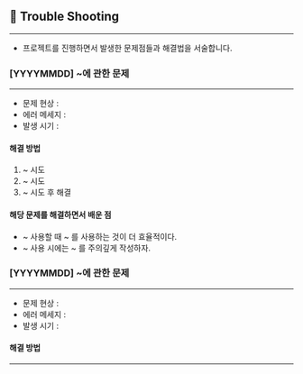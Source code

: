 ## 📝 Trouble Shooting

---

 - 프로젝트를 진행하면서 발생한 문제점들과 해결법을 서술합니다.

### [YYYYMMDD] ~에 관한 문제

---

 - 문제 현상 : 
 - 에러 메세지 : 
 - 발생 시기 : 

#### 해결 방법
1. ~ 시도
2. ~ 시도
3. ~ 시도 후 해결

#### 해당 문제를 해결하면서 배운 점

 - ~ 사용할 때 ~ 를 사용하는 것이 더 효율적이다.
 - ~ 사용 시에는 ~ 를 주의깊게 작성하자.

### [YYYYMMDD] ~에 관한 문제

---

- 문제 현상 :
- 에러 메세지 :
- 발생 시기 :

#### 해결 방법

---